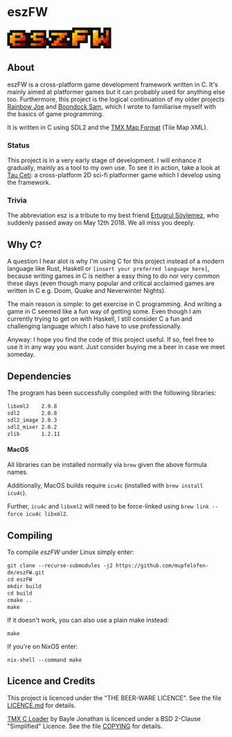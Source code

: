 # eszFW

![eszFW](.media/logo.png "eszFW")

## About

eszFW is a cross-platform game development framework written in C.  It's
mainly aimed at platformer games but it can probably used for anything
else too.  Furthermore, this project is the logical continuation of my
older projects [Rainbow
Joe](https://github.com/mupfelofen-de/rainbow-joe) and [Boondock
Sam](https://github.com/mupfelofen-de/boondock-sam), which I wrote to
familiarise myself with the basics of game programming.

It is written in C using SDL2 and the [TMX Map
Format](http://doc.mapeditor.org/en/stable/reference/tmx-map-format/)
(Tile Map XML).

### Status

This project is in a very early stage of development.  I will enhance it
gradually, mainly as a tool to my own use.  To see it in action, take a
look at [Tau Ceti](https://github.com/mupfelofen-de/TauCeti): a
cross-platform 2D sci-fi platformer game which I develop using the
framework.

### Trivia

The abbreviation esz is a tribute to my best friend [Ertugrul
Söylemez](https://github.com/esoeylemez), who suddenly passed away on
May 12th 2018.  We all miss you deeply.

## Why C?

A question I hear alot is why I'm using C for this project instead of a
modern language like Rust, Haskell or `[insert your preferred language
here]`, because writing games in C is neither a easy thing to do nor
very common these days (even though many popular and critical acclaimed
games are written in C e.g. Doom, Quake and Neverwinter Nights).

The main reason is simple: to get exercise in C programming.  And
writing a game in C seemed like a fun way of getting some.  Even though
I am currently trying to get on with Haskell, I still consider C a fun
and challenging language which I also have to use professionally.

Anyway: I hope you find the code of this project useful.  If so, feel
free to use it in any way you want. Just consider buying me a beer in
case we meet someday.

## Dependencies

The program has been successfully compiled with the following libraries:
```
libxml2    2.9.8
sdl2       2.0.8
sdl2_image 2.0.3
sdl2_mixer 2.0.2
zlib       1.2.11
```

#### MacOS

All libraries can be installed normally via `brew` given the above formula names.

Additionally, MacOS builds require `icu4c` (installed with `brew install icu4c`).

Further, `icu4c` and `libxml2` will need to be force-linked using
`brew link --force icu4c libxml2`.

## Compiling

To compile _eszFW_ under Linux simply enter:
```
git clone --recurse-submodules -j2 https://github.com/mupfelofen-de/eszFW.git
cd eszFW
mkdir build
cd build
cmake ..
make
```

If it doesn't work, you can also use a plain make instead:
```
make
```

If you're on NixOS enter:
```
nix-shell --command make
```

## Licence and Credits

This project is licenced under the "THE BEER-WARE LICENCE".  See the
file [LICENCE.md](LICENCE.md) for details.

[TMX C Loader](https://github.com/baylej/tmx/) by Bayle Jonathan is
licenced under a BSD 2-Clause "Simplified" Licence.  See the file
[COPYING](https://raw.githubusercontent.com/baylej/tmx/master/COPYING)
for details.
